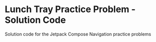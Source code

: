 Lunch Tray Practice Problem - Solution Code==================================Solution code for the Jetpack Compose Navigation practice problems